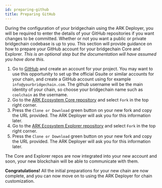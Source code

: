 ```yaml
---
id: preparing-github
title: Preparing GitHub
---
```


During the configuration of your bridgechain using the ARK Deployer, you will be required to enter the details of your GitHub repositories if you want changes to be committed. Whether or not you want a public or private bridgechain codebase is up to you. This section will provide guidance on how to prepare your GitHub account for your bridgechain Core and Explorer. *This is an optional step but the documentation will have assumed you have done this.*

1. Go to [GitHub](https://github.com) and create an account for your project. You may want to use this opportunity to set up the official Gsuite or similar accounts for your chain, and create a GitHub account using for example `info@yourbridgechain.com`. The github username will be the main identity of your chain, so choose your bridgechain name such as `coolchain` as the username.
2. Go to the [ARK Ecosystem Core repository](https://github.com/arkecosystem/core) and select `Fork` in the top right corner.
3. Press the `Clone or Download` green button on your new fork and copy the URL provided. The ARK Deployer will ask you for this information later.
4. Go to the [ARK Ecosystem Explorer repository](https://github.com/ArkEcosystem/explorer) and select `Fork` in the top right corner.
5. Press the `Clone or Download` green button on your new fork and copy the URL provided. The ARK Deployer will ask you for this information later.

The Core and Explorer repos are now integrated into your new account and soon, your new blockchain will be able to communicate with them.

<div class="alert alert-success"><b>Congratulations!</b> All the initial preparations for your new chain are now complete, and you can now move on to using the ARK Deployer for chain customization.</div>
